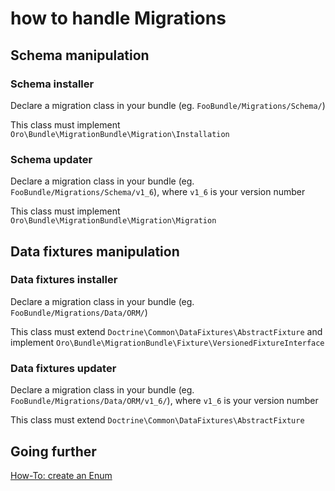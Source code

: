 how to handle Migrations
========================

Schema manipulation
-------------------

### Schema installer

Declare a migration class in your bundle (eg. `FooBundle/Migrations/Schema/`)

This class must implement `Oro\Bundle\MigrationBundle\Migration\Installation`

### Schema updater

Declare a migration class in your bundle (eg. `FooBundle/Migrations/Schema/v1_6`), where `v1_6` is your version number

This class must implement `Oro\Bundle\MigrationBundle\Migration\Migration`
 
Data fixtures manipulation
--------------------------
 
### Data fixtures installer 

Declare a migration class in your bundle (eg. `FooBundle/Migrations/Data/ORM/`)

This class must extend `Doctrine\Common\DataFixtures\AbstractFixture` and implement `Oro\Bundle\MigrationBundle\Fixture\VersionedFixtureInterface`

### Data fixtures updater

Declare a migration class in your bundle (eg. `FooBundle/Migrations/Data/ORM/v1_6/`), where `v1_6` is your version number

This class must extend `Doctrine\Common\DataFixtures\AbstractFixture`

Going further
-------------

[How-To: create an Enum](add-enum.md)
